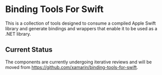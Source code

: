 # Binding Tools For Swift

This is a collection of tools designed to consume a compiled Apple Swift library and generate bindings and wrappers that enable it to be used as a .NET library.

## Current Status

The components are currently undergoing iterative reviews and will be moved from https://github.com/xamarin/binding-tools-for-swift.
